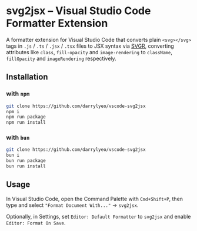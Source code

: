 # svg2jsx – Visual Studio Code Formatter Extension

A formatter extension for Visual Studio Code that converts plain `<svg></svg>` tags in `.js` / `.ts` / `.jsx` / `.tsx` files to JSX syntax via [SVGR](https://react-svgr.com), converting attributes like `class`, `fill-opacity` and `image-rendering` to `className`, `fillOpacity` and `imageRendering` respectively.

## Installation

### with `npm`

```sh
git clone https://github.com/darrylyeo/vscode-svg2jsx
npm i
npm run package
npm run install
```

### with `bun`

```sh
git clone https://github.com/darrylyeo/vscode-svg2jsx
bun i
bun run package
bun run install
```

## Usage

In Visual Studio Code, open the Command Palette with `Cmd+Shift+P`, then type and select `"Format Document With..."` → `svg2jsx`.

Optionally, in Settings, set `Editor: Default Formatter` to `svg2jsx` and enable `Editor: Format On Save`.
